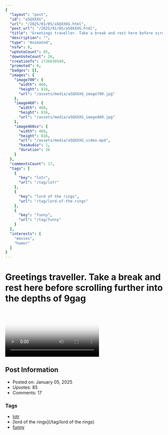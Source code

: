 ```yaml
---
{
  "layout": "post",
  "id": "a5QXXXG",
  "url": "/2025/01/05/a5QXXXG.html",
  "post_url": "/2025/01/05/a5QXXXG.html",
  "title": "Greetings traveller. Take a break and rest here before scrolling further into the depths of 9gag",
  "description": "",
  "type": "Animated",
  "nsfw": 0,
  "upVoteCount": 85,
  "downVoteCount": 26,
  "creationTs": 1736030549,
  "promoted": 0,
  "badges": [],
  "images": {
    "image700": {
      "width": 460,
      "height": 816,
      "url": "/assets/media/a5QXXXG_image700.jpg"
    },
    "image460": {
      "width": 460,
      "height": 816,
      "url": "/assets/media/a5QXXXG_image460.jpg"
    },
    "image460sv": {
      "width": 460,
      "height": 816,
      "url": "/assets/media/a5QXXXG_video.mp4",
      "hasAudio": 1,
      "duration": 26
    }
  },
  "commentsCount": 17,
  "tags": [
    {
      "key": "lotr",
      "url": "/tag/lotr"
    },
    {
      "key": "lord of the rings",
      "url": "/tag/lord-of-the-rings"
    },
    {
      "key": "funny",
      "url": "/tag/funny"
    }
  ],
  "interests": [
    "movies",
    "humor"
  ]
}
---
```


# Greetings traveller. Take a break and rest here before scrolling further into the depths of 9gag

<video controls playsinline loop poster="/assets/media/a5QXXXG_image460.jpg">
  <source src="/assets/media/a5QXXXG_video.mp4" type="video/mp4">
  Your browser does not support the video tag.
</video>

## Post Information

- Posted on: January 05, 2025
- Upvotes: 85
- Comments: 17

### Tags

- [lotr](/tag/lotr)
- [lord of the rings](/tag/lord of the rings)
- [funny](/tag/funny)
